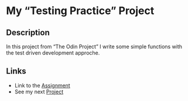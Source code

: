 # My “Testing Practice” Project

## Description
In this project from “The Odin Project” I write some simple functions with the test driven development approche.

## Links
- Link to the [Assignment](https://www.theodinproject.com/lessons/node-path-javascript-testing-practice)
- See my next [Project](https://github.com/TomSoerr/odin-battleship)


